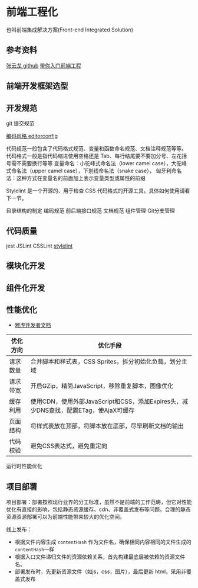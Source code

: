 # 前端工程化
也叫前端集成解决方案(Front-end Integrated Solution)

## 参考资料
[张云龙 github](https://github.com/fouber/blog)
[带你入门前端工程](https://woai3c.gitee.io/introduction-to-front-end-engineering/02.html#%E4%BB%A3%E7%A0%81%E8%A7%84%E8%8C%83)

## 前端开发框架选型


## 开发规范
git 提交规范

[编码风格 editorconfig](https://editorconfig.org/)

代码规范一般包含了代码格式规范、变量和函数命名规范、文档注释规范等等。
代码格式一般是指代码缩进使用空格还是 Tab、每行结尾要不要加分号、左花括号需不需要换行等等
变量命名：小驼峰式命名法（lower camel case），大驼峰式命名法（upper camel case），下划线命名法（snake case），
匈牙利命名法：这种方式在变量名的前面加上表示变量类型或属性的前缀

Stylelint 是一个开源的、用于检查 CSS 代码格式的开源工具。具体如何使用请看下一节。

目录结构的制定
编码规范
前后端接口规范
文档规范
组件管理
Git分支管理

## 代码质量
jest
JSLint
CSSLint
[stylelint](https://stylelint.io/user-guide/customize)
## 模块化开发


## 组件化开发


## 性能优化
- [雅虎开发者文档](https://developer.yahoo.com/performance/rules.html)


|         优化方向     |                           	优化手段                           |
|           ---       |                             ---                               |
|       请求数量	    | 合并脚本和样式表，CSS Sprites，拆分初始化负载，划分主域     |
|       请求带宽	    | 开启GZip，精简JavaScript，移除重复脚本，图像优化              |
|       缓存利用      | 使用CDN，使用外部JavaScript和CSS，添加Expires头，减少DNS查找，配置ETag，使AjaX可缓存    |
|       页面结构	    | 将样式表放在顶部，将脚本放在底部，尽早刷新文档的输出                 |
|       代码校验	    | 避免CSS表达式，避免重定向  |

运行时性能优化


## 项目部署
项目部署：部署按照现行业界的分工标准，虽然不是前端的工作范畴，但它对性能优化有直接的影响，包括静态资源缓存、cdn、非覆盖式发布等问题。合理的静态资源资源部署可以为前端性能带来较大的优化空间。

线上发布：
- 根据文件内容生成 `contentHash` 作为文件名，确保相同内容相同的文件生成的`contentHash`一样
- 根据入口文件递归文件的资源依赖关系，首先构建最底层被依赖的资源文件名。
- 部署发布时，先更新资源文件（如js，css，图片），最后更新 html，采用非覆盖式发布
